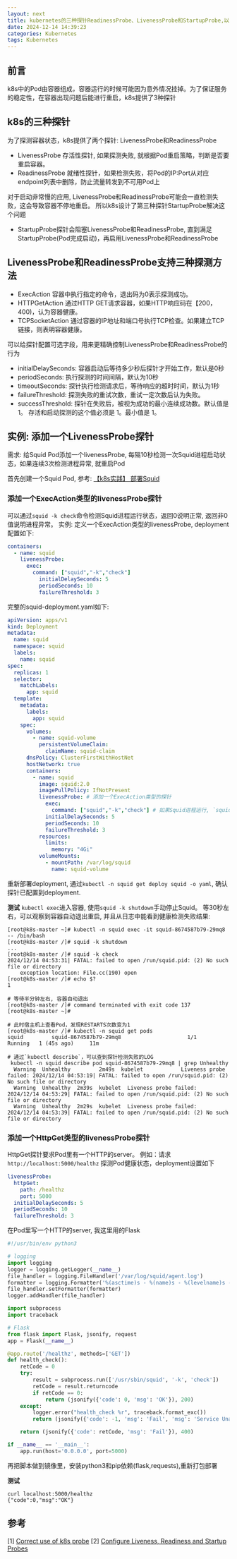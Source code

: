 ```yaml
---
layout: next
title: kubernetes的三种探针ReadinessProbe、LivenessProbe和StartupProbe,以及使用示例
date: 2024-12-14 14:39:23
categories: Kubernetes
tags: Kubernetes
---
```


## 前言
k8s中的Pod由容器组成，容器运行的时候可能因为意外情况挂掉。为了保证服务的稳定性，在容器出现问题后能进行重启，k8s提供了3种探针

## k8s的三种探针
为了探测容器状态，k8s提供了两个探针: LivenessProbe和ReadinessProbe
* LivenessProbe 存活性探针, 如果探测失败, 就根据Pod重启策略，判断是否要重启容器。
* ReadinessProbe 就绪性探针，如果检测失败，将Pod的IP:Port从对应endpoint列表中删除，防止流量转发到不可用Pod上

对于启动非常慢的应用, LivenessProbe和ReadinessProbe可能会一直检测失败，这会导致容器不停地重启。 所以k8s设计了第三种探针StartupProbe解决这个问题
* StartupProbe探针会阻塞LivenessProbe和ReadinessProbe, 直到满足StartupProbe(Pod完成启动)，再启用LivenessProbe和ReadinessProbe

<!-- more -->

## LivenessProbe和ReadinessProbe支持三种探测方法
* ExecAction 容器中执行指定的命令，退出码为0表示探测成功。
* HTTPGetAction 通过HTTP GET请求容器，如果HTTP响应码在【200，400)，认为容器健康。
* TCPSocketAction 通过容器的IP地址和端口号执行TCP检查。如果建立TCP链接，则表明容器健康。

可以给探针配置可选字段，用来更精确控制LivenessProbe和ReadinessProbe的行为
* initialDelaySeconds: 容器启动后等待多少秒后探针才开始工作，默认是0秒
* periodSeconds: 执行探测的时间间隔，默认为10秒
* timeoutSeconds: 探针执行检测请求后，等待响应的超时时间，默认为1秒
* failureThreshold: 探测失败的重试次数，重试一定次数后认为失败。
* successThreshold: 探针在失败后，被视为成功的最小连续成功数。默认值是 1。 存活和启动探测的这个值必须是 1。最小值是 1。


## 实例: 添加一个LivenessProbe探针
需求: 给Squid Pod添加一个livenessProbe, 每隔10秒检测一次Squid进程启动状态，如果连续3次检测进程异常, 就重启Pod

首先创建一个Squid Pod, 参考: [【k8s实践】 部署Squid](https://pcj600.github.io/2024/1208145435.html)

### 添加一个ExecAction类型的livenessProbe探针
可以通过`squid -k check`命令检测Squid进程运行状态，返回0说明正常, 返回非0值说明进程异常。 
实例: 定义一个ExecAction类型的livenessProbe, deployment配置如下:
```yaml
containers:
  - name: squid
    livenessProbe:
      exec:
        command: ["squid","-k","check"]
          initialDelaySeconds: 5
          periodSeconds: 10
          failureThreshold: 3
```

完整的squid-deployment.yaml如下:
```yaml
apiVersion: apps/v1
kind: Deployment
metadata:
  name: squid
  namespace: squid
  labels:
    name: squid
spec:
  replicas: 1
  selector:
    matchLabels:
      app: squid
  template:
    metadata:
      labels:
        app: squid
    spec:
      volumes:
        - name: squid-volume
          persistentVolumeClaim:
            claimName: squid-claim
      dnsPolicy: ClusterFirstWithHostNet
      hostNetwork: true
      containers:
        - name: squid
          image: squid:2.0
          imagePullPolicy: IfNotPresent
          livenessProbe: # 添加一个ExecAction类型的探针
            exec:
              command: ["squid","-k","check"] # 如果Squid进程运行, `squid -k check`返回0; 否则返回非0值
            initialDelaySeconds: 5
            periodSeconds: 10
            failureThreshold: 3
          resources:
            limits:
              memory: "4Gi"
          volumeMounts:
            - mountPath: /var/log/squid
              name: squid-volume
```
重新部署deployment, 通过`kubectl -n squid get deploy squid -o yaml`, 确认探针已配置到deployment.

**测试**
`kubectl exec`进入容器, 使用`squid -k shutdown`手动停止Squid。 等30秒左右，可以观察到容器自动退出重启, 并且从日志中能看到健康检测失败结果:
```
[root@k8s-master ~]# kubectl -n squid exec -it squid-8674587b79-29mq8 -- /bin/bash
[root@k8s-master /]# squid -k shutdown
...
[root@k8s-master /]# squid -k check
2024/12/14 04:53:31| FATAL: failed to open /run/squid.pid: (2) No such file or directory
    exception location: File.cc(190) open
[root@k8s-master /]# echo $?
1

# 等待半分钟左右, 容器自动退出
[root@k8s-master /]# command terminated with exit code 137
[root@k8s-master ~]#

# 此时宿主机上查看Pod，发现RESTARTS次数变为1
[root@k8s-master /]# kubectl -n squid get pods  
squid         squid-8674587b79-29mq8                     1/1     Running   1 (45s ago)     11m

# 通过`kubectl describe`，可以查到探针检测失败的LOG
 kubectl -n squid describe pod squid-8674587b79-29mq8 | grep Unhealthy
  Warning  Unhealthy         2m49s  kubelet            Liveness probe failed: 2024/12/14 04:53:19| FATAL: failed to open /run/squid.pid: (2) No such file or directory
  Warning  Unhealthy  2m39s  kubelet  Liveness probe failed: 2024/12/14 04:53:29| FATAL: failed to open /run/squid.pid: (2) No such file or directory
  Warning  Unhealthy  2m29s  kubelet  Liveness probe failed: 2024/12/14 04:53:39| FATAL: failed to open /run/squid.pid: (2) No such file or directory
```

### 添加一个HttpGet类型的livenessProbe探针
HttpGet探针要求Pod里有一个HTTP的server。 例如：请求`http://localhost:5000/healthz` 探测Pod健康状态，deployment设置如下
```yaml
livenessProbe:
  httpGet:
    path: /healthz
    port: 5000
  initialDelaySeconds: 5
  periodSeconds: 10
  failureThreshold: 3
```
在Pod里写一个HTTP的server, 我这里用的Flask
```py
#!/usr/bin/env python3

# logging
import logging
logger = logging.getLogger(__name__)
file_handler = logging.FileHandler('/var/log/squid/agent.log')
formatter = logging.Formatter('%(asctime)s - %(name)s - %(levelname)s - %(message)s')
file_handler.setFormatter(formatter)
logger.addHandler(file_handler)

import subprocess
import traceback

# Flask
from flask import Flask, jsonify, request
app = Flask(__name__)

@app.route('/healthz', methods=['GET'])
def health_check():
    retCode = 0
    try:
        result = subprocess.run(['/usr/sbin/squid', '-k', 'check'])
        retCode = result.returncode
        if retCode == 0:
            return (jsonify({'code': 0, 'msg': 'OK'}), 200)
    except:
        logger.error("health_check %r", traceback.format_exc())
        return (jsonify({'code': -1, 'msg': 'Fail', 'msg': 'Service Unavailable'}), 500)

    return (jsonify({'code': retCode, 'msg': 'Fail'}), 400)

if __name__ == '__main__':
    app.run(host='0.0.0.0', port=5000)
```
再把脚本做到镜像里，安装python3和pip依赖(flask,requests),重新打包部署

**测试**
```
curl localhost:5000/healthz
{"code":0,"msg":"OK"}
```


## 参考
[1] [Correct use of k8s probe](https://juejin-cn.translate.goog/post/7018950464964132877?_x_tr_sl=zh-CN&_x_tr_tl=en&_x_tr_hl=en&_x_tr_pto=sc&_x_tr_hist=true)
[2] [Configure Liveness, Readiness and Startup Probes](https://kubernetes.io/docs/tasks/configure-pod-container/configure-liveness-readiness-startup-probes/)
